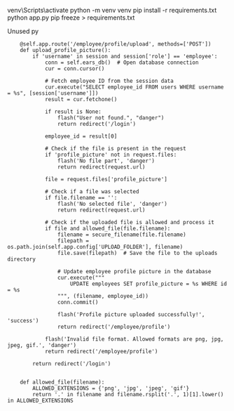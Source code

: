 venv\Scripts\activate
python -m venv venv
pip install -r requirements.txt
python app.py
pip freeze > requirements.txt























Unused py


        @self.app.route('/employee/profile/upload', methods=['POST'])
        def upload_profile_picture():
            if 'username' in session and session['role'] == 'employee':
                conn = self.ears_db()  # Open database connection
                cur = conn.cursor()

                # Fetch employee ID from the session data
                cur.execute("SELECT employee_id FROM users WHERE username = %s", [session['username']])
                result = cur.fetchone()

                if result is None:
                    flash("User not found.", "danger")
                    return redirect('/login')

                employee_id = result[0]

                # Check if the file is present in the request
                if 'profile_picture' not in request.files:
                    flash('No file part', 'danger')
                    return redirect(request.url)

                file = request.files['profile_picture']

                # Check if a file was selected
                if file.filename == '':
                    flash('No selected file', 'danger')
                    return redirect(request.url)

                # Check if the uploaded file is allowed and process it
                if file and allowed_file(file.filename):
                    filename = secure_filename(file.filename)
                    filepath = os.path.join(self.app.config['UPLOAD_FOLDER'], filename)
                    file.save(filepath)  # Save the file to the uploads directory

                    # Update employee profile picture in the database
                    cur.execute("""
                        UPDATE employees SET profile_picture = %s WHERE id = %s
                    """, (filename, employee_id))
                    conn.commit()

                    flash('Profile picture uploaded successfully!', 'success')
                    return redirect('/employee/profile')

                flash('Invalid file format. Allowed formats are png, jpg, jpeg, gif.', 'danger')
                return redirect('/employee/profile')

            return redirect('/login')


        def allowed_file(filename):
            ALLOWED_EXTENSIONS = {'png', 'jpg', 'jpeg', 'gif'}
            return '.' in filename and filename.rsplit('.', 1)[1].lower() in ALLOWED_EXTENSIONS
        
